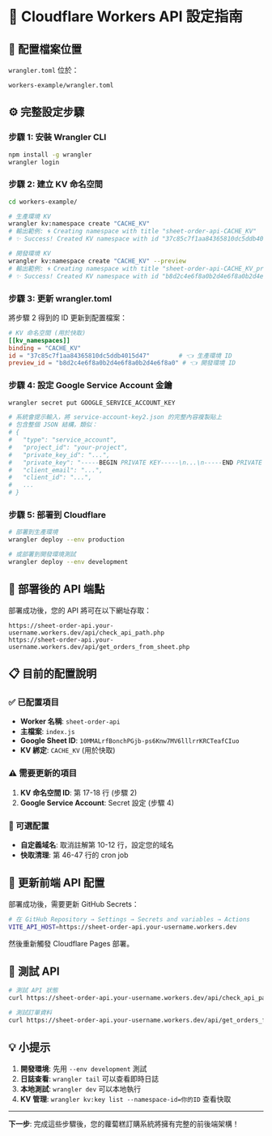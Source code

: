# 🔧 Cloudflare Workers API 設定指南

## 📍 配置檔案位置

`wrangler.toml` 位於：
```
workers-example/wrangler.toml
```

## ⚙️ 完整設定步驟

### 步驟 1: 安裝 Wrangler CLI
```bash
npm install -g wrangler
wrangler login
```

### 步驟 2: 建立 KV 命名空間
```bash
cd workers-example/

# 生產環境 KV
wrangler kv:namespace create "CACHE_KV"
# 輸出範例: 🌀 Creating namespace with title "sheet-order-api-CACHE_KV"
# ✨ Success! Created KV namespace with id "37c85c7f1aa84365810dc5ddb4015d47"

# 開發環境 KV  
wrangler kv:namespace create "CACHE_KV" --preview
# 輸出範例: 🌀 Creating namespace with title "sheet-order-api-CACHE_KV_preview"
# ✨ Success! Created KV namespace with id "b8d2c4e6f8a0b2d4e6f8a0b2d4e6f8a0"
```

### 步驟 3: 更新 wrangler.toml
將步驟 2 得到的 ID 更新到配置檔案：

```toml
# KV 命名空間 (用於快取)
[[kv_namespaces]]
binding = "CACHE_KV"
id = "37c85c7f1aa84365810dc5ddb4015d47"        # 👈 生產環境 ID
preview_id = "b8d2c4e6f8a0b2d4e6f8a0b2d4e6f8a0" # 👈 開發環境 ID
```

### 步驟 4: 設定 Google Service Account 金鑰
```bash
wrangler secret put GOOGLE_SERVICE_ACCOUNT_KEY

# 系統會提示輸入，將 service-account-key2.json 的完整內容複製貼上
# 包含整個 JSON 結構，類似：
# {
#   "type": "service_account",
#   "project_id": "your-project",
#   "private_key_id": "...",
#   "private_key": "-----BEGIN PRIVATE KEY-----\n...\n-----END PRIVATE KEY-----\n",
#   "client_email": "...",
#   "client_id": "...",
#   ...
# }
```

### 步驟 5: 部署到 Cloudflare
```bash
# 部署到生產環境
wrangler deploy --env production

# 或部署到開發環境測試
wrangler deploy --env development
```

## 🎯 部署後的 API 端點

部署成功後，您的 API 將可在以下網址存取：

```
https://sheet-order-api.your-username.workers.dev/api/check_api_path.php
https://sheet-order-api.your-username.workers.dev/api/get_orders_from_sheet.php
```

## 📋 目前的配置說明

### ✅ 已配置項目
- **Worker 名稱**: `sheet-order-api`
- **主檔案**: `index.js`
- **Google Sheet ID**: `10MMALrfBonchPGjb-ps6Knw7MV6lllrrKRCTeafCIuo`
- **KV 綁定**: `CACHE_KV` (用於快取)

### ⚠️ 需要更新的項目
1. **KV 命名空間 ID**: 第 17-18 行 (步驟 2)
2. **Google Service Account**: Secret 設定 (步驟 4)

### 🔧 可選配置
- **自定義域名**: 取消註解第 10-12 行，設定您的域名
- **快取清理**: 第 46-47 行的 cron job

## 🔗 更新前端 API 配置

部署成功後，需要更新 GitHub Secrets：

```bash
# 在 GitHub Repository → Settings → Secrets and variables → Actions
VITE_API_HOST=https://sheet-order-api.your-username.workers.dev
```

然後重新觸發 Cloudflare Pages 部署。

## 🧪 測試 API

```bash
# 測試 API 狀態
curl https://sheet-order-api.your-username.workers.dev/api/check_api_path.php

# 測試訂單資料
curl https://sheet-order-api.your-username.workers.dev/api/get_orders_from_sheet.php
```

## 💡 小提示

1. **開發環境**: 先用 `--env development` 測試
2. **日誌查看**: `wrangler tail` 可以查看即時日誌
3. **本地測試**: `wrangler dev` 可以本地執行
4. **KV 管理**: `wrangler kv:key list --namespace-id=你的ID` 查看快取

---

**下一步**: 完成這些步驟後，您的蘿蔔糕訂購系統將擁有完整的前後端架構！